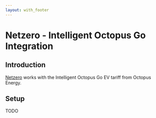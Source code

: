 ```yaml
---
layout: with_footer
---
```


# Netzero - Intelligent Octopus Go Integration

## Introduction
[Netzero](https://www.netzero.energy) works with the Intelligent Octopus Go EV tariff from
Octopus Energy.


## Setup

TODO
